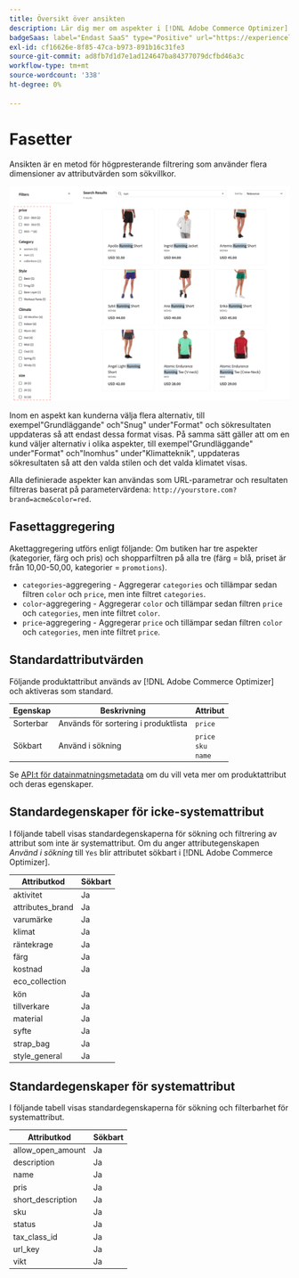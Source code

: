 ```yaml
---
title: Översikt över ansikten
description: Lär dig mer om aspekter i [!DNL Adobe Commerce Optimizer] och hur de förbättrar sökresultaten.
badgeSaas: label="Endast SaaS" type="Positive" url="https://experienceleague.adobe.com/en/docs/commerce/user-guides/product-solutions" tooltip="Gäller endast Adobe Commerce as a Cloud Service- och Adobe Commerce Optimizer-projekt (SaaS-infrastruktur som hanteras av Adobe)."
exl-id: cf16626e-8f85-47ca-b973-891b16c31fe3
source-git-commit: ad8fb7d1d7e1ad124647ba84377079dcfbd46a3c
workflow-type: tm+mt
source-wordcount: '338'
ht-degree: 0%

---
```


# Fasetter

Ansikten är en metod för högpresterande filtrering som använder flera dimensioner av attributvärden som sökvillkor.

![Filtrerade sökresultat](../../assets/storefront-search-results-run.png)

Inom en aspekt kan kunderna välja flera alternativ, till exempel&quot;Grundläggande&quot; och&quot;Snug&quot; under&quot;Format&quot; och sökresultaten uppdateras så att endast dessa format visas. På samma sätt gäller att om en kund väljer alternativ i olika aspekter, till exempel&quot;Grundläggande&quot; under&quot;Format&quot; och&quot;Inomhus&quot; under&quot;Klimatteknik&quot;, uppdateras sökresultaten så att den valda stilen och det valda klimatet visas.

Alla definierade aspekter kan användas som URL-parametrar och resultaten filtreras baserat på parametervärdena: `http://yourstore.com?brand=acme&color=red`.

## Fasettaggregering

Akettaggregering utförs enligt följande: Om butiken har tre aspekter (kategorier, färg och pris) och shopparfiltren på alla tre (färg = blå, priset är från 10,00-50,00, kategorier = `promotions`).

- `categories`-aggregering - Aggregerar `categories` och tillämpar sedan filtren `color` och `price`, men inte filtret `categories`.
- `color`-aggregering - Aggregerar `color` och tillämpar sedan filtren `price` och `categories`, men inte filtret `color`.
- `price`-aggregering - Aggregerar `price` och tillämpar sedan filtren `color` och `categories`, men inte filtret `price`.

## Standardattributvärden

Följande produktattribut används av [!DNL Adobe Commerce Optimizer] och aktiveras som standard.

| Egenskap | Beskrivning | Attribut |
|---|---|---|
| Sorterbar | Används för sortering i produktlista | `price` |
| Sökbart | Använd i sökning | `price` <br />`sku`<br />`name` |

Se [API:t för datainmatningsmetadata](https://developer.adobe.com/commerce/services/optimizer/data-ingestion/#metadata) om du vill veta mer om produktattribut och deras egenskaper.

## Standardegenskaper för icke-systemattribut

I följande tabell visas standardegenskaperna för sökning och filtrering av attribut som inte är systemattribut. Om du anger attributegenskapen *Använd i sökning* till `Yes` blir attributet sökbart i [!DNL Adobe Commerce Optimizer].

| Attributkod | Sökbart |
|--- |--- |
| aktivitet | Ja |
| attributes_brand | Ja |
| varumärke | Ja |
| klimat | Ja |
| räntekrage | Ja |
| färg | Ja |
| kostnad | Ja |
| eco_collection |
| kön | Ja |
| tillverkare | Ja |
| material | Ja |
| syfte | Ja |
| strap_bag | Ja |
| style_general | Ja |

## Standardegenskaper för systemattribut

I följande tabell visas standardegenskaperna för sökning och filterbarhet för systemattribut.

| Attributkod | Sökbart |
|--- |--- |
| allow_open_amount | Ja |
| description | Ja |
| name | Ja |
| pris | Ja |
| short_description | Ja |
| sku | Ja |
| status | Ja |
| tax_class_id | Ja |
| url_key | Ja |
| vikt | Ja |
